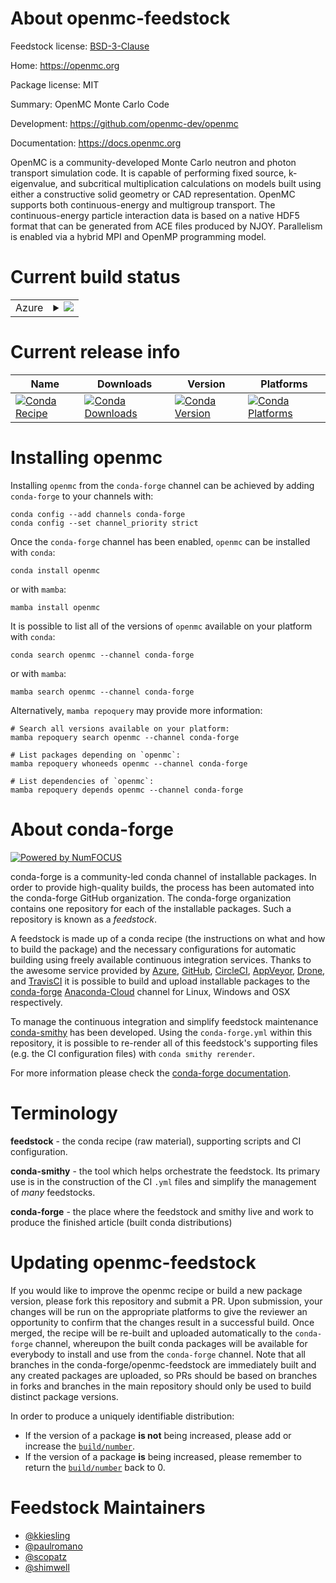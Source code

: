 About openmc-feedstock
======================

Feedstock license: [BSD-3-Clause](https://github.com/conda-forge/openmc-feedstock/blob/main/LICENSE.txt)

Home: https://openmc.org

Package license: MIT

Summary: OpenMC Monte Carlo Code

Development: https://github.com/openmc-dev/openmc

Documentation: https://docs.openmc.org

OpenMC is a community-developed Monte Carlo neutron and photon transport
simulation code. It is capable of performing fixed source, k-eigenvalue, and
subcritical multiplication calculations on models built using either a
constructive solid geometry or CAD representation. OpenMC supports both
continuous-energy and multigroup transport. The continuous-energy particle
interaction data is based on a native HDF5 format that can be generated from
ACE files produced by NJOY. Parallelism is enabled via a hybrid MPI and
OpenMP programming model.


Current build status
====================


<table>
    
  <tr>
    <td>Azure</td>
    <td>
      <details>
        <summary>
          <a href="https://dev.azure.com/conda-forge/feedstock-builds/_build/latest?definitionId=5658&branchName=main">
            <img src="https://dev.azure.com/conda-forge/feedstock-builds/_apis/build/status/openmc-feedstock?branchName=main">
          </a>
        </summary>
        <table>
          <thead><tr><th>Variant</th><th>Status</th></tr></thead>
          <tbody><tr>
              <td>linux_64_dagmcdagmcmpimpichnumpy1.20python3.8.____cpython</td>
              <td>
                <a href="https://dev.azure.com/conda-forge/feedstock-builds/_build/latest?definitionId=5658&branchName=main">
                  <img src="https://dev.azure.com/conda-forge/feedstock-builds/_apis/build/status/openmc-feedstock?branchName=main&jobName=linux&configuration=linux%20linux_64_dagmcdagmcmpimpichnumpy1.20python3.8.____cpython" alt="variant">
                </a>
              </td>
            </tr><tr>
              <td>linux_64_dagmcdagmcmpimpichnumpy1.20python3.9.____cpython</td>
              <td>
                <a href="https://dev.azure.com/conda-forge/feedstock-builds/_build/latest?definitionId=5658&branchName=main">
                  <img src="https://dev.azure.com/conda-forge/feedstock-builds/_apis/build/status/openmc-feedstock?branchName=main&jobName=linux&configuration=linux%20linux_64_dagmcdagmcmpimpichnumpy1.20python3.9.____cpython" alt="variant">
                </a>
              </td>
            </tr><tr>
              <td>linux_64_dagmcdagmcmpimpichnumpy1.21python3.10.____cpython</td>
              <td>
                <a href="https://dev.azure.com/conda-forge/feedstock-builds/_build/latest?definitionId=5658&branchName=main">
                  <img src="https://dev.azure.com/conda-forge/feedstock-builds/_apis/build/status/openmc-feedstock?branchName=main&jobName=linux&configuration=linux%20linux_64_dagmcdagmcmpimpichnumpy1.21python3.10.____cpython" alt="variant">
                </a>
              </td>
            </tr><tr>
              <td>linux_64_dagmcdagmcmpimpichnumpy1.23python3.11.____cpython</td>
              <td>
                <a href="https://dev.azure.com/conda-forge/feedstock-builds/_build/latest?definitionId=5658&branchName=main">
                  <img src="https://dev.azure.com/conda-forge/feedstock-builds/_apis/build/status/openmc-feedstock?branchName=main&jobName=linux&configuration=linux%20linux_64_dagmcdagmcmpimpichnumpy1.23python3.11.____cpython" alt="variant">
                </a>
              </td>
            </tr><tr>
              <td>linux_64_dagmcdagmcmpinompinumpy1.20python3.8.____cpython</td>
              <td>
                <a href="https://dev.azure.com/conda-forge/feedstock-builds/_build/latest?definitionId=5658&branchName=main">
                  <img src="https://dev.azure.com/conda-forge/feedstock-builds/_apis/build/status/openmc-feedstock?branchName=main&jobName=linux&configuration=linux%20linux_64_dagmcdagmcmpinompinumpy1.20python3.8.____cpython" alt="variant">
                </a>
              </td>
            </tr><tr>
              <td>linux_64_dagmcdagmcmpinompinumpy1.20python3.9.____cpython</td>
              <td>
                <a href="https://dev.azure.com/conda-forge/feedstock-builds/_build/latest?definitionId=5658&branchName=main">
                  <img src="https://dev.azure.com/conda-forge/feedstock-builds/_apis/build/status/openmc-feedstock?branchName=main&jobName=linux&configuration=linux%20linux_64_dagmcdagmcmpinompinumpy1.20python3.9.____cpython" alt="variant">
                </a>
              </td>
            </tr><tr>
              <td>linux_64_dagmcdagmcmpinompinumpy1.21python3.10.____cpython</td>
              <td>
                <a href="https://dev.azure.com/conda-forge/feedstock-builds/_build/latest?definitionId=5658&branchName=main">
                  <img src="https://dev.azure.com/conda-forge/feedstock-builds/_apis/build/status/openmc-feedstock?branchName=main&jobName=linux&configuration=linux%20linux_64_dagmcdagmcmpinompinumpy1.21python3.10.____cpython" alt="variant">
                </a>
              </td>
            </tr><tr>
              <td>linux_64_dagmcdagmcmpinompinumpy1.23python3.11.____cpython</td>
              <td>
                <a href="https://dev.azure.com/conda-forge/feedstock-builds/_build/latest?definitionId=5658&branchName=main">
                  <img src="https://dev.azure.com/conda-forge/feedstock-builds/_apis/build/status/openmc-feedstock?branchName=main&jobName=linux&configuration=linux%20linux_64_dagmcdagmcmpinompinumpy1.23python3.11.____cpython" alt="variant">
                </a>
              </td>
            </tr><tr>
              <td>linux_64_dagmcdagmcmpiopenmpinumpy1.20python3.8.____cpython</td>
              <td>
                <a href="https://dev.azure.com/conda-forge/feedstock-builds/_build/latest?definitionId=5658&branchName=main">
                  <img src="https://dev.azure.com/conda-forge/feedstock-builds/_apis/build/status/openmc-feedstock?branchName=main&jobName=linux&configuration=linux%20linux_64_dagmcdagmcmpiopenmpinumpy1.20python3.8.____cpython" alt="variant">
                </a>
              </td>
            </tr><tr>
              <td>linux_64_dagmcdagmcmpiopenmpinumpy1.20python3.9.____cpython</td>
              <td>
                <a href="https://dev.azure.com/conda-forge/feedstock-builds/_build/latest?definitionId=5658&branchName=main">
                  <img src="https://dev.azure.com/conda-forge/feedstock-builds/_apis/build/status/openmc-feedstock?branchName=main&jobName=linux&configuration=linux%20linux_64_dagmcdagmcmpiopenmpinumpy1.20python3.9.____cpython" alt="variant">
                </a>
              </td>
            </tr><tr>
              <td>linux_64_dagmcdagmcmpiopenmpinumpy1.21python3.10.____cpython</td>
              <td>
                <a href="https://dev.azure.com/conda-forge/feedstock-builds/_build/latest?definitionId=5658&branchName=main">
                  <img src="https://dev.azure.com/conda-forge/feedstock-builds/_apis/build/status/openmc-feedstock?branchName=main&jobName=linux&configuration=linux%20linux_64_dagmcdagmcmpiopenmpinumpy1.21python3.10.____cpython" alt="variant">
                </a>
              </td>
            </tr><tr>
              <td>linux_64_dagmcdagmcmpiopenmpinumpy1.23python3.11.____cpython</td>
              <td>
                <a href="https://dev.azure.com/conda-forge/feedstock-builds/_build/latest?definitionId=5658&branchName=main">
                  <img src="https://dev.azure.com/conda-forge/feedstock-builds/_apis/build/status/openmc-feedstock?branchName=main&jobName=linux&configuration=linux%20linux_64_dagmcdagmcmpiopenmpinumpy1.23python3.11.____cpython" alt="variant">
                </a>
              </td>
            </tr><tr>
              <td>linux_64_dagmcnodagmcmpimpichnumpy1.20python3.8.____cpython</td>
              <td>
                <a href="https://dev.azure.com/conda-forge/feedstock-builds/_build/latest?definitionId=5658&branchName=main">
                  <img src="https://dev.azure.com/conda-forge/feedstock-builds/_apis/build/status/openmc-feedstock?branchName=main&jobName=linux&configuration=linux%20linux_64_dagmcnodagmcmpimpichnumpy1.20python3.8.____cpython" alt="variant">
                </a>
              </td>
            </tr><tr>
              <td>linux_64_dagmcnodagmcmpimpichnumpy1.20python3.9.____cpython</td>
              <td>
                <a href="https://dev.azure.com/conda-forge/feedstock-builds/_build/latest?definitionId=5658&branchName=main">
                  <img src="https://dev.azure.com/conda-forge/feedstock-builds/_apis/build/status/openmc-feedstock?branchName=main&jobName=linux&configuration=linux%20linux_64_dagmcnodagmcmpimpichnumpy1.20python3.9.____cpython" alt="variant">
                </a>
              </td>
            </tr><tr>
              <td>linux_64_dagmcnodagmcmpimpichnumpy1.21python3.10.____cpython</td>
              <td>
                <a href="https://dev.azure.com/conda-forge/feedstock-builds/_build/latest?definitionId=5658&branchName=main">
                  <img src="https://dev.azure.com/conda-forge/feedstock-builds/_apis/build/status/openmc-feedstock?branchName=main&jobName=linux&configuration=linux%20linux_64_dagmcnodagmcmpimpichnumpy1.21python3.10.____cpython" alt="variant">
                </a>
              </td>
            </tr><tr>
              <td>linux_64_dagmcnodagmcmpimpichnumpy1.23python3.11.____cpython</td>
              <td>
                <a href="https://dev.azure.com/conda-forge/feedstock-builds/_build/latest?definitionId=5658&branchName=main">
                  <img src="https://dev.azure.com/conda-forge/feedstock-builds/_apis/build/status/openmc-feedstock?branchName=main&jobName=linux&configuration=linux%20linux_64_dagmcnodagmcmpimpichnumpy1.23python3.11.____cpython" alt="variant">
                </a>
              </td>
            </tr><tr>
              <td>linux_64_dagmcnodagmcmpinompinumpy1.20python3.8.____cpython</td>
              <td>
                <a href="https://dev.azure.com/conda-forge/feedstock-builds/_build/latest?definitionId=5658&branchName=main">
                  <img src="https://dev.azure.com/conda-forge/feedstock-builds/_apis/build/status/openmc-feedstock?branchName=main&jobName=linux&configuration=linux%20linux_64_dagmcnodagmcmpinompinumpy1.20python3.8.____cpython" alt="variant">
                </a>
              </td>
            </tr><tr>
              <td>linux_64_dagmcnodagmcmpinompinumpy1.20python3.9.____cpython</td>
              <td>
                <a href="https://dev.azure.com/conda-forge/feedstock-builds/_build/latest?definitionId=5658&branchName=main">
                  <img src="https://dev.azure.com/conda-forge/feedstock-builds/_apis/build/status/openmc-feedstock?branchName=main&jobName=linux&configuration=linux%20linux_64_dagmcnodagmcmpinompinumpy1.20python3.9.____cpython" alt="variant">
                </a>
              </td>
            </tr><tr>
              <td>linux_64_dagmcnodagmcmpinompinumpy1.21python3.10.____cpython</td>
              <td>
                <a href="https://dev.azure.com/conda-forge/feedstock-builds/_build/latest?definitionId=5658&branchName=main">
                  <img src="https://dev.azure.com/conda-forge/feedstock-builds/_apis/build/status/openmc-feedstock?branchName=main&jobName=linux&configuration=linux%20linux_64_dagmcnodagmcmpinompinumpy1.21python3.10.____cpython" alt="variant">
                </a>
              </td>
            </tr><tr>
              <td>linux_64_dagmcnodagmcmpinompinumpy1.23python3.11.____cpython</td>
              <td>
                <a href="https://dev.azure.com/conda-forge/feedstock-builds/_build/latest?definitionId=5658&branchName=main">
                  <img src="https://dev.azure.com/conda-forge/feedstock-builds/_apis/build/status/openmc-feedstock?branchName=main&jobName=linux&configuration=linux%20linux_64_dagmcnodagmcmpinompinumpy1.23python3.11.____cpython" alt="variant">
                </a>
              </td>
            </tr><tr>
              <td>linux_64_dagmcnodagmcmpiopenmpinumpy1.20python3.8.____cpython</td>
              <td>
                <a href="https://dev.azure.com/conda-forge/feedstock-builds/_build/latest?definitionId=5658&branchName=main">
                  <img src="https://dev.azure.com/conda-forge/feedstock-builds/_apis/build/status/openmc-feedstock?branchName=main&jobName=linux&configuration=linux%20linux_64_dagmcnodagmcmpiopenmpinumpy1.20python3.8.____cpython" alt="variant">
                </a>
              </td>
            </tr><tr>
              <td>linux_64_dagmcnodagmcmpiopenmpinumpy1.20python3.9.____cpython</td>
              <td>
                <a href="https://dev.azure.com/conda-forge/feedstock-builds/_build/latest?definitionId=5658&branchName=main">
                  <img src="https://dev.azure.com/conda-forge/feedstock-builds/_apis/build/status/openmc-feedstock?branchName=main&jobName=linux&configuration=linux%20linux_64_dagmcnodagmcmpiopenmpinumpy1.20python3.9.____cpython" alt="variant">
                </a>
              </td>
            </tr><tr>
              <td>linux_64_dagmcnodagmcmpiopenmpinumpy1.21python3.10.____cpython</td>
              <td>
                <a href="https://dev.azure.com/conda-forge/feedstock-builds/_build/latest?definitionId=5658&branchName=main">
                  <img src="https://dev.azure.com/conda-forge/feedstock-builds/_apis/build/status/openmc-feedstock?branchName=main&jobName=linux&configuration=linux%20linux_64_dagmcnodagmcmpiopenmpinumpy1.21python3.10.____cpython" alt="variant">
                </a>
              </td>
            </tr><tr>
              <td>linux_64_dagmcnodagmcmpiopenmpinumpy1.23python3.11.____cpython</td>
              <td>
                <a href="https://dev.azure.com/conda-forge/feedstock-builds/_build/latest?definitionId=5658&branchName=main">
                  <img src="https://dev.azure.com/conda-forge/feedstock-builds/_apis/build/status/openmc-feedstock?branchName=main&jobName=linux&configuration=linux%20linux_64_dagmcnodagmcmpiopenmpinumpy1.23python3.11.____cpython" alt="variant">
                </a>
              </td>
            </tr><tr>
              <td>osx_64_dagmcdagmcmpimpichnumpy1.20python3.8.____cpython</td>
              <td>
                <a href="https://dev.azure.com/conda-forge/feedstock-builds/_build/latest?definitionId=5658&branchName=main">
                  <img src="https://dev.azure.com/conda-forge/feedstock-builds/_apis/build/status/openmc-feedstock?branchName=main&jobName=osx&configuration=osx%20osx_64_dagmcdagmcmpimpichnumpy1.20python3.8.____cpython" alt="variant">
                </a>
              </td>
            </tr><tr>
              <td>osx_64_dagmcdagmcmpimpichnumpy1.20python3.9.____cpython</td>
              <td>
                <a href="https://dev.azure.com/conda-forge/feedstock-builds/_build/latest?definitionId=5658&branchName=main">
                  <img src="https://dev.azure.com/conda-forge/feedstock-builds/_apis/build/status/openmc-feedstock?branchName=main&jobName=osx&configuration=osx%20osx_64_dagmcdagmcmpimpichnumpy1.20python3.9.____cpython" alt="variant">
                </a>
              </td>
            </tr><tr>
              <td>osx_64_dagmcdagmcmpimpichnumpy1.21python3.10.____cpython</td>
              <td>
                <a href="https://dev.azure.com/conda-forge/feedstock-builds/_build/latest?definitionId=5658&branchName=main">
                  <img src="https://dev.azure.com/conda-forge/feedstock-builds/_apis/build/status/openmc-feedstock?branchName=main&jobName=osx&configuration=osx%20osx_64_dagmcdagmcmpimpichnumpy1.21python3.10.____cpython" alt="variant">
                </a>
              </td>
            </tr><tr>
              <td>osx_64_dagmcdagmcmpimpichnumpy1.23python3.11.____cpython</td>
              <td>
                <a href="https://dev.azure.com/conda-forge/feedstock-builds/_build/latest?definitionId=5658&branchName=main">
                  <img src="https://dev.azure.com/conda-forge/feedstock-builds/_apis/build/status/openmc-feedstock?branchName=main&jobName=osx&configuration=osx%20osx_64_dagmcdagmcmpimpichnumpy1.23python3.11.____cpython" alt="variant">
                </a>
              </td>
            </tr><tr>
              <td>osx_64_dagmcdagmcmpinompinumpy1.20python3.8.____cpython</td>
              <td>
                <a href="https://dev.azure.com/conda-forge/feedstock-builds/_build/latest?definitionId=5658&branchName=main">
                  <img src="https://dev.azure.com/conda-forge/feedstock-builds/_apis/build/status/openmc-feedstock?branchName=main&jobName=osx&configuration=osx%20osx_64_dagmcdagmcmpinompinumpy1.20python3.8.____cpython" alt="variant">
                </a>
              </td>
            </tr><tr>
              <td>osx_64_dagmcdagmcmpinompinumpy1.20python3.9.____cpython</td>
              <td>
                <a href="https://dev.azure.com/conda-forge/feedstock-builds/_build/latest?definitionId=5658&branchName=main">
                  <img src="https://dev.azure.com/conda-forge/feedstock-builds/_apis/build/status/openmc-feedstock?branchName=main&jobName=osx&configuration=osx%20osx_64_dagmcdagmcmpinompinumpy1.20python3.9.____cpython" alt="variant">
                </a>
              </td>
            </tr><tr>
              <td>osx_64_dagmcdagmcmpinompinumpy1.21python3.10.____cpython</td>
              <td>
                <a href="https://dev.azure.com/conda-forge/feedstock-builds/_build/latest?definitionId=5658&branchName=main">
                  <img src="https://dev.azure.com/conda-forge/feedstock-builds/_apis/build/status/openmc-feedstock?branchName=main&jobName=osx&configuration=osx%20osx_64_dagmcdagmcmpinompinumpy1.21python3.10.____cpython" alt="variant">
                </a>
              </td>
            </tr><tr>
              <td>osx_64_dagmcdagmcmpinompinumpy1.23python3.11.____cpython</td>
              <td>
                <a href="https://dev.azure.com/conda-forge/feedstock-builds/_build/latest?definitionId=5658&branchName=main">
                  <img src="https://dev.azure.com/conda-forge/feedstock-builds/_apis/build/status/openmc-feedstock?branchName=main&jobName=osx&configuration=osx%20osx_64_dagmcdagmcmpinompinumpy1.23python3.11.____cpython" alt="variant">
                </a>
              </td>
            </tr><tr>
              <td>osx_64_dagmcdagmcmpiopenmpinumpy1.20python3.8.____cpython</td>
              <td>
                <a href="https://dev.azure.com/conda-forge/feedstock-builds/_build/latest?definitionId=5658&branchName=main">
                  <img src="https://dev.azure.com/conda-forge/feedstock-builds/_apis/build/status/openmc-feedstock?branchName=main&jobName=osx&configuration=osx%20osx_64_dagmcdagmcmpiopenmpinumpy1.20python3.8.____cpython" alt="variant">
                </a>
              </td>
            </tr><tr>
              <td>osx_64_dagmcdagmcmpiopenmpinumpy1.20python3.9.____cpython</td>
              <td>
                <a href="https://dev.azure.com/conda-forge/feedstock-builds/_build/latest?definitionId=5658&branchName=main">
                  <img src="https://dev.azure.com/conda-forge/feedstock-builds/_apis/build/status/openmc-feedstock?branchName=main&jobName=osx&configuration=osx%20osx_64_dagmcdagmcmpiopenmpinumpy1.20python3.9.____cpython" alt="variant">
                </a>
              </td>
            </tr><tr>
              <td>osx_64_dagmcdagmcmpiopenmpinumpy1.21python3.10.____cpython</td>
              <td>
                <a href="https://dev.azure.com/conda-forge/feedstock-builds/_build/latest?definitionId=5658&branchName=main">
                  <img src="https://dev.azure.com/conda-forge/feedstock-builds/_apis/build/status/openmc-feedstock?branchName=main&jobName=osx&configuration=osx%20osx_64_dagmcdagmcmpiopenmpinumpy1.21python3.10.____cpython" alt="variant">
                </a>
              </td>
            </tr><tr>
              <td>osx_64_dagmcdagmcmpiopenmpinumpy1.23python3.11.____cpython</td>
              <td>
                <a href="https://dev.azure.com/conda-forge/feedstock-builds/_build/latest?definitionId=5658&branchName=main">
                  <img src="https://dev.azure.com/conda-forge/feedstock-builds/_apis/build/status/openmc-feedstock?branchName=main&jobName=osx&configuration=osx%20osx_64_dagmcdagmcmpiopenmpinumpy1.23python3.11.____cpython" alt="variant">
                </a>
              </td>
            </tr><tr>
              <td>osx_64_dagmcnodagmcmpimpichnumpy1.20python3.8.____cpython</td>
              <td>
                <a href="https://dev.azure.com/conda-forge/feedstock-builds/_build/latest?definitionId=5658&branchName=main">
                  <img src="https://dev.azure.com/conda-forge/feedstock-builds/_apis/build/status/openmc-feedstock?branchName=main&jobName=osx&configuration=osx%20osx_64_dagmcnodagmcmpimpichnumpy1.20python3.8.____cpython" alt="variant">
                </a>
              </td>
            </tr><tr>
              <td>osx_64_dagmcnodagmcmpimpichnumpy1.20python3.9.____cpython</td>
              <td>
                <a href="https://dev.azure.com/conda-forge/feedstock-builds/_build/latest?definitionId=5658&branchName=main">
                  <img src="https://dev.azure.com/conda-forge/feedstock-builds/_apis/build/status/openmc-feedstock?branchName=main&jobName=osx&configuration=osx%20osx_64_dagmcnodagmcmpimpichnumpy1.20python3.9.____cpython" alt="variant">
                </a>
              </td>
            </tr><tr>
              <td>osx_64_dagmcnodagmcmpimpichnumpy1.21python3.10.____cpython</td>
              <td>
                <a href="https://dev.azure.com/conda-forge/feedstock-builds/_build/latest?definitionId=5658&branchName=main">
                  <img src="https://dev.azure.com/conda-forge/feedstock-builds/_apis/build/status/openmc-feedstock?branchName=main&jobName=osx&configuration=osx%20osx_64_dagmcnodagmcmpimpichnumpy1.21python3.10.____cpython" alt="variant">
                </a>
              </td>
            </tr><tr>
              <td>osx_64_dagmcnodagmcmpimpichnumpy1.23python3.11.____cpython</td>
              <td>
                <a href="https://dev.azure.com/conda-forge/feedstock-builds/_build/latest?definitionId=5658&branchName=main">
                  <img src="https://dev.azure.com/conda-forge/feedstock-builds/_apis/build/status/openmc-feedstock?branchName=main&jobName=osx&configuration=osx%20osx_64_dagmcnodagmcmpimpichnumpy1.23python3.11.____cpython" alt="variant">
                </a>
              </td>
            </tr><tr>
              <td>osx_64_dagmcnodagmcmpinompinumpy1.20python3.8.____cpython</td>
              <td>
                <a href="https://dev.azure.com/conda-forge/feedstock-builds/_build/latest?definitionId=5658&branchName=main">
                  <img src="https://dev.azure.com/conda-forge/feedstock-builds/_apis/build/status/openmc-feedstock?branchName=main&jobName=osx&configuration=osx%20osx_64_dagmcnodagmcmpinompinumpy1.20python3.8.____cpython" alt="variant">
                </a>
              </td>
            </tr><tr>
              <td>osx_64_dagmcnodagmcmpinompinumpy1.20python3.9.____cpython</td>
              <td>
                <a href="https://dev.azure.com/conda-forge/feedstock-builds/_build/latest?definitionId=5658&branchName=main">
                  <img src="https://dev.azure.com/conda-forge/feedstock-builds/_apis/build/status/openmc-feedstock?branchName=main&jobName=osx&configuration=osx%20osx_64_dagmcnodagmcmpinompinumpy1.20python3.9.____cpython" alt="variant">
                </a>
              </td>
            </tr><tr>
              <td>osx_64_dagmcnodagmcmpinompinumpy1.21python3.10.____cpython</td>
              <td>
                <a href="https://dev.azure.com/conda-forge/feedstock-builds/_build/latest?definitionId=5658&branchName=main">
                  <img src="https://dev.azure.com/conda-forge/feedstock-builds/_apis/build/status/openmc-feedstock?branchName=main&jobName=osx&configuration=osx%20osx_64_dagmcnodagmcmpinompinumpy1.21python3.10.____cpython" alt="variant">
                </a>
              </td>
            </tr><tr>
              <td>osx_64_dagmcnodagmcmpinompinumpy1.23python3.11.____cpython</td>
              <td>
                <a href="https://dev.azure.com/conda-forge/feedstock-builds/_build/latest?definitionId=5658&branchName=main">
                  <img src="https://dev.azure.com/conda-forge/feedstock-builds/_apis/build/status/openmc-feedstock?branchName=main&jobName=osx&configuration=osx%20osx_64_dagmcnodagmcmpinompinumpy1.23python3.11.____cpython" alt="variant">
                </a>
              </td>
            </tr><tr>
              <td>osx_64_dagmcnodagmcmpiopenmpinumpy1.20python3.8.____cpython</td>
              <td>
                <a href="https://dev.azure.com/conda-forge/feedstock-builds/_build/latest?definitionId=5658&branchName=main">
                  <img src="https://dev.azure.com/conda-forge/feedstock-builds/_apis/build/status/openmc-feedstock?branchName=main&jobName=osx&configuration=osx%20osx_64_dagmcnodagmcmpiopenmpinumpy1.20python3.8.____cpython" alt="variant">
                </a>
              </td>
            </tr><tr>
              <td>osx_64_dagmcnodagmcmpiopenmpinumpy1.20python3.9.____cpython</td>
              <td>
                <a href="https://dev.azure.com/conda-forge/feedstock-builds/_build/latest?definitionId=5658&branchName=main">
                  <img src="https://dev.azure.com/conda-forge/feedstock-builds/_apis/build/status/openmc-feedstock?branchName=main&jobName=osx&configuration=osx%20osx_64_dagmcnodagmcmpiopenmpinumpy1.20python3.9.____cpython" alt="variant">
                </a>
              </td>
            </tr><tr>
              <td>osx_64_dagmcnodagmcmpiopenmpinumpy1.21python3.10.____cpython</td>
              <td>
                <a href="https://dev.azure.com/conda-forge/feedstock-builds/_build/latest?definitionId=5658&branchName=main">
                  <img src="https://dev.azure.com/conda-forge/feedstock-builds/_apis/build/status/openmc-feedstock?branchName=main&jobName=osx&configuration=osx%20osx_64_dagmcnodagmcmpiopenmpinumpy1.21python3.10.____cpython" alt="variant">
                </a>
              </td>
            </tr><tr>
              <td>osx_64_dagmcnodagmcmpiopenmpinumpy1.23python3.11.____cpython</td>
              <td>
                <a href="https://dev.azure.com/conda-forge/feedstock-builds/_build/latest?definitionId=5658&branchName=main">
                  <img src="https://dev.azure.com/conda-forge/feedstock-builds/_apis/build/status/openmc-feedstock?branchName=main&jobName=osx&configuration=osx%20osx_64_dagmcnodagmcmpiopenmpinumpy1.23python3.11.____cpython" alt="variant">
                </a>
              </td>
            </tr>
          </tbody>
        </table>
      </details>
    </td>
  </tr>
</table>

Current release info
====================

| Name | Downloads | Version | Platforms |
| --- | --- | --- | --- |
| [![Conda Recipe](https://img.shields.io/badge/recipe-openmc-green.svg)](https://anaconda.org/conda-forge/openmc) | [![Conda Downloads](https://img.shields.io/conda/dn/conda-forge/openmc.svg)](https://anaconda.org/conda-forge/openmc) | [![Conda Version](https://img.shields.io/conda/vn/conda-forge/openmc.svg)](https://anaconda.org/conda-forge/openmc) | [![Conda Platforms](https://img.shields.io/conda/pn/conda-forge/openmc.svg)](https://anaconda.org/conda-forge/openmc) |

Installing openmc
=================

Installing `openmc` from the `conda-forge` channel can be achieved by adding `conda-forge` to your channels with:

```
conda config --add channels conda-forge
conda config --set channel_priority strict
```

Once the `conda-forge` channel has been enabled, `openmc` can be installed with `conda`:

```
conda install openmc
```

or with `mamba`:

```
mamba install openmc
```

It is possible to list all of the versions of `openmc` available on your platform with `conda`:

```
conda search openmc --channel conda-forge
```

or with `mamba`:

```
mamba search openmc --channel conda-forge
```

Alternatively, `mamba repoquery` may provide more information:

```
# Search all versions available on your platform:
mamba repoquery search openmc --channel conda-forge

# List packages depending on `openmc`:
mamba repoquery whoneeds openmc --channel conda-forge

# List dependencies of `openmc`:
mamba repoquery depends openmc --channel conda-forge
```


About conda-forge
=================

[![Powered by
NumFOCUS](https://img.shields.io/badge/powered%20by-NumFOCUS-orange.svg?style=flat&colorA=E1523D&colorB=007D8A)](https://numfocus.org)

conda-forge is a community-led conda channel of installable packages.
In order to provide high-quality builds, the process has been automated into the
conda-forge GitHub organization. The conda-forge organization contains one repository
for each of the installable packages. Such a repository is known as a *feedstock*.

A feedstock is made up of a conda recipe (the instructions on what and how to build
the package) and the necessary configurations for automatic building using freely
available continuous integration services. Thanks to the awesome service provided by
[Azure](https://azure.microsoft.com/en-us/services/devops/), [GitHub](https://github.com/),
[CircleCI](https://circleci.com/), [AppVeyor](https://www.appveyor.com/),
[Drone](https://cloud.drone.io/welcome), and [TravisCI](https://travis-ci.com/)
it is possible to build and upload installable packages to the
[conda-forge](https://anaconda.org/conda-forge) [Anaconda-Cloud](https://anaconda.org/)
channel for Linux, Windows and OSX respectively.

To manage the continuous integration and simplify feedstock maintenance
[conda-smithy](https://github.com/conda-forge/conda-smithy) has been developed.
Using the ``conda-forge.yml`` within this repository, it is possible to re-render all of
this feedstock's supporting files (e.g. the CI configuration files) with ``conda smithy rerender``.

For more information please check the [conda-forge documentation](https://conda-forge.org/docs/).

Terminology
===========

**feedstock** - the conda recipe (raw material), supporting scripts and CI configuration.

**conda-smithy** - the tool which helps orchestrate the feedstock.
                   Its primary use is in the construction of the CI ``.yml`` files
                   and simplify the management of *many* feedstocks.

**conda-forge** - the place where the feedstock and smithy live and work to
                  produce the finished article (built conda distributions)


Updating openmc-feedstock
=========================

If you would like to improve the openmc recipe or build a new
package version, please fork this repository and submit a PR. Upon submission,
your changes will be run on the appropriate platforms to give the reviewer an
opportunity to confirm that the changes result in a successful build. Once
merged, the recipe will be re-built and uploaded automatically to the
`conda-forge` channel, whereupon the built conda packages will be available for
everybody to install and use from the `conda-forge` channel.
Note that all branches in the conda-forge/openmc-feedstock are
immediately built and any created packages are uploaded, so PRs should be based
on branches in forks and branches in the main repository should only be used to
build distinct package versions.

In order to produce a uniquely identifiable distribution:
 * If the version of a package **is not** being increased, please add or increase
   the [``build/number``](https://docs.conda.io/projects/conda-build/en/latest/resources/define-metadata.html#build-number-and-string).
 * If the version of a package **is** being increased, please remember to return
   the [``build/number``](https://docs.conda.io/projects/conda-build/en/latest/resources/define-metadata.html#build-number-and-string)
   back to 0.

Feedstock Maintainers
=====================

* [@kkiesling](https://github.com/kkiesling/)
* [@paulromano](https://github.com/paulromano/)
* [@scopatz](https://github.com/scopatz/)
* [@shimwell](https://github.com/shimwell/)

